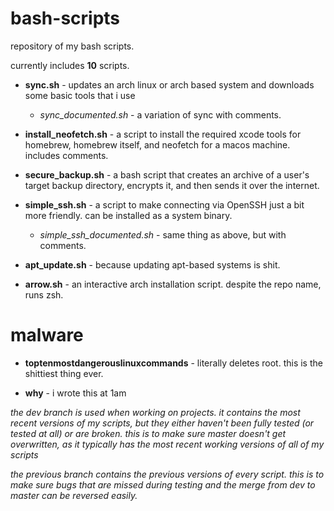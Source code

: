 # bash-scripts
repository of my bash scripts.

currently includes **10** scripts.

* **sync.sh** - updates an arch linux or arch based system and downloads some basic tools that i use
  * *sync_documented.sh* - a variation of sync with comments.
* **install_neofetch.sh** - a script to install the required xcode tools for homebrew, homebrew itself, and neofetch for a macos machine. includes comments.

* **secure_backup.sh** - a bash script that creates an archive of a user's target backup directory, encrypts it, and then sends it over the internet.

* **simple_ssh.sh** - a script to make connecting via OpenSSH just a bit more friendly. can be installed as a system binary.
  *  *simple_ssh_documented.sh* - same thing as above, but with comments.
* **apt_update.sh** - because updating apt-based systems is shit.

* **arrow.sh** - an interactive arch installation script. despite the repo name, runs zsh.

# malware

* **toptenmostdangerouslinuxcommands** - literally deletes root. this is the shittiest thing ever.

* **why** - i wrote this at 1am

*the dev branch is used when working on projects. it contains the most recent versions of my scripts, but they either haven't been fully tested (or tested at all) or are broken.  this is to make sure master doesn't get overwritten, as it typically has the most recent working versions of all of my scripts*

*the previous branch contains the previous versions of every script. this is to make sure bugs that are missed during testing and the merge from dev to master can be reversed easily.*
